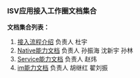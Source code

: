 ### ISV应用接入工作圈文档集合


**文档集合列表：**     
1. [接入流程介绍](howto/index.md) 负责人 杜宇     
2. [Native能力文档](native/index.md) 负责人 孙振海 沈新宇 孙林      
3. [Service能力文档](service/index.md) 负责人 赵炜     
4. [im能力文档](im/index.md) 负责人 胡继红 翟刘振